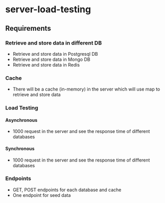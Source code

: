 # server-load-testing


## Requirements

### Retrieve and store data in different DB

- Retrieve and store data in Postgresql DB
- Retrieve and store data in Mongo DB
- Retrieve and store data in Redis

### Cache

- There will be a cache (in-memory) in the server which will use map to retrieve and store data

### Load Testing

#### Asynchronous

- 1000 request in the server and see the response time of different databases

#### Synchronous

- 1000 request in the server and see the response time of different databases

### Endpoints

- GET, POST endpoints for each database and cache
- One endpoint for seed data

